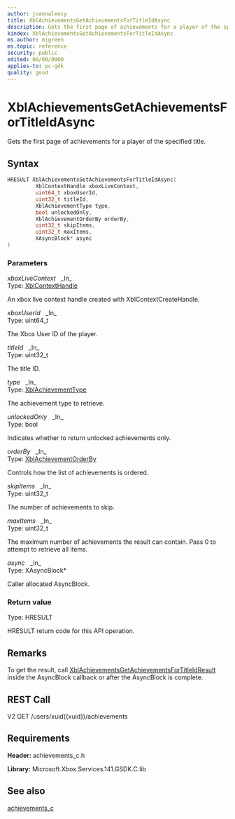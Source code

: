 ```yaml
---
author: joannaleecy
title: XblAchievementsGetAchievementsForTitleIdAsync
description: Gets the first page of achievements for a player of the specified title.
kindex: XblAchievementsGetAchievementsForTitleIdAsync
ms.author: migreen
ms.topic: reference
security: public
edited: 00/00/0000
applies-to: pc-gdk
quality: good
---
```


# XblAchievementsGetAchievementsForTitleIdAsync  

Gets the first page of achievements for a player of the specified title.  

## Syntax  
  
```cpp
HRESULT XblAchievementsGetAchievementsForTitleIdAsync(  
         XblContextHandle xboxLiveContext,  
         uint64_t xboxUserId,  
         uint32_t titleId,  
         XblAchievementType type,  
         bool unlockedOnly,  
         XblAchievementOrderBy orderBy,  
         uint32_t skipItems,  
         uint32_t maxItems,  
         XAsyncBlock* async  
)  
```  
  
### Parameters  
  
*xboxLiveContext* &nbsp;&nbsp;\_In\_  
Type: [XblContextHandle](../../types_c/handles/xblcontexthandle.md)  
  
An xbox live context handle created with XblContextCreateHandle.  
  
*xboxUserId* &nbsp;&nbsp;\_In\_  
Type: uint64_t  
  
The Xbox User ID of the player.  
  
*titleId* &nbsp;&nbsp;\_In\_  
Type: uint32_t  
  
The title ID.  
  
*type* &nbsp;&nbsp;\_In\_  
Type: [XblAchievementType](../enums/xblachievementtype.md)  
  
The achievement type to retrieve.  
  
*unlockedOnly* &nbsp;&nbsp;\_In\_  
Type: bool  
  
Indicates whether to return unlocked achievements only.  
  
*orderBy* &nbsp;&nbsp;\_In\_  
Type: [XblAchievementOrderBy](../enums/xblachievementorderby.md)  
  
Controls how the list of achievements is ordered.  
  
*skipItems* &nbsp;&nbsp;\_In\_  
Type: uint32_t  
  
The number of achievements to skip.  
  
*maxItems* &nbsp;&nbsp;\_In\_  
Type: uint32_t  
  
The maximum number of achievements the result can contain. Pass 0 to attempt to retrieve all items.  
  
*async* &nbsp;&nbsp;\_In\_  
Type: XAsyncBlock*  
  
Caller allocated AsyncBlock.  
  
  
### Return value  
Type: HRESULT
  
HRESULT return code for this API operation.
  
## Remarks  
  
To get the result, call [XblAchievementsGetAchievementsForTitleIdResult](xblachievementsgetachievementsfortitleidresult.md) inside the AsyncBlock callback or after the AsyncBlock is complete.
  
## REST Call  
  
V2 GET /users/xuid({xuid})/achievements
  
## Requirements  
  
**Header:** achievements_c.h
  
**Library:** Microsoft.Xbox.Services.141.GSDK.C.lib
  
## See also  
[achievements_c](../achievements_c_members.md)  
  
  